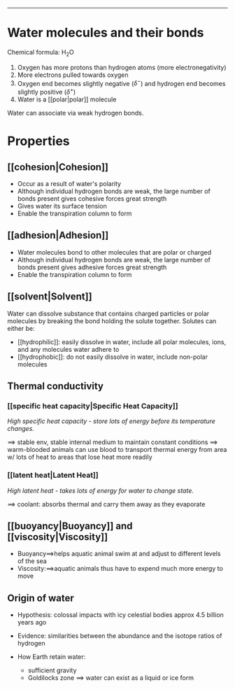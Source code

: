 ___
# Water molecules and their bonds

Chemical formula: H<sub>2</sub>O

1. Oxygen has more protons than hydrogen atoms (more electronegativity) 
2. More electrons pulled towards oxygen
3. Oxygen end becomes slightly negative ($\delta^-$) and hydrogen end becomes slightly positive ($\delta^+$)
4. Water is a [[polar|polar]] molecule

Water can associate via weak hydrogen bonds.
# Properties
## [[cohesion|Cohesion]]
* Occur as a result of water's polarity
* Although individual hydrogen bonds are weak, the large number of bonds present gives cohesive forces great strength
* Gives water its surface tension
* Enable the transpiration column to form
## [[adhesion|Adhesion]]
* Water molecules bond to other molecules that are polar or charged
* Although individual hydrogen bonds are weak, the large number of bonds present gives adhesive forces great strength
* Enable the transpiration column to form
## [[solvent|Solvent]]
Water can dissolve substance that contains charged particles or polar molecules by breaking the bond holding the solute together. Solutes can either be:
* [[hydrophilic]]: easily dissolve in water, include all polar molecules, ions, and any molecules water adhere to
* [[hydrophobic]]: do not easily dissolve in water, include non-polar molecules
## Thermal conductivity
### [[specific heat capacity|Specific Heat Capacity]]
*High specific heat capacity - store lots of energy before its temperature changes.*

$\implies$ stable env, stable internal medium to maintain constant conditions
$\implies$ warm-blooded animals can use blood to transport thermal energy from area w/ lots of heat to areas that lose heat more readily
### [[latent heat|Latent Heat]]
*High latent heat - takes lots of energy for water to change state.* 

$\implies$ coolant: absorbs thermal and carry them away as they evaporate
## [[buoyancy|Buoyancy]] and [[viscosity|Viscosity]]
- Buoyancy$\implies$helps aquatic animal swim at and adjust to different levels of the sea
- Viscosity:$\implies$aquatic animals thus have to expend much more energy to move
## Origin of water
* Hypothesis: colossal impacts with icy celestial bodies approx 4.5 billion years ago
* Evidence: similarities between the abundance and the isotope ratios of hydrogen

* How Earth retain water: 
	* sufficient gravity
	* Goldilocks zone $\implies$ water can exist as a liquid or ice form